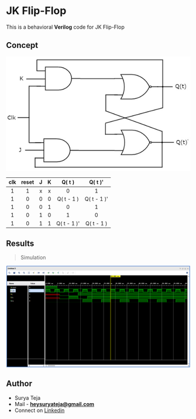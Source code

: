 # JK Flip-Flop

This is a behavioral **Verilog** code for JK Flip-Flop

## Concept

![](https://github.com/TheSuryaTeja/RTL-Design/blob/master/Flip-Flops/JK_FLIP_FLOP/jk_flipflop.jpg?raw=true)



| clk | reset | J | K |    Q( t )   |   Q( t )'   |
|:---:|:-----:|:-:|:-:|:-----------:|:-----------:|
|  1  |   1   | x | x |      0      |      1      |
|  1  |   0   | 0 | 0 |  Q( t - 1 ) | Q( t - 1 )' |
|  1  |   0   | 0 | 1 |      0      |      1      |
|  1  |   0   | 1 | 0 |      1      |      0      |
|  1  |   0   | 1 | 1 | Q( t - 1 )' |  Q( t - 1 ) |



## Results

>Simulation

![](https://github.com/TheSuryaTeja/RTL-Design/blob/master/Flip-Flops/JK_FLIP_FLOP/simulation.PNG?raw=true)

## Author
* Surya Teja 
* Mail - **heysuryateja@gmail.com**
* Connect on [Linkedin](https://www.linkedin.com/in/suryateja2000/)
